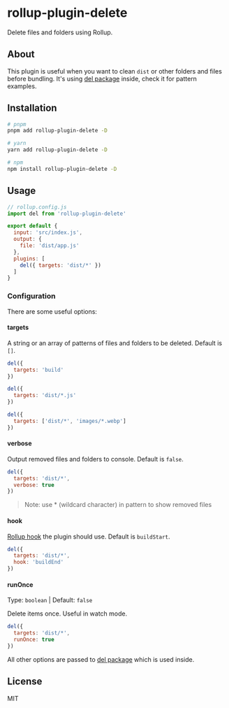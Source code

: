# rollup-plugin-delete

Delete files and folders using Rollup.

## About

This plugin is useful when you want to clean `dist` or other folders and files before bundling. It's using [del package](https://github.com/sindresorhus/del) inside, check it for pattern examples.

## Installation

```bash
# pnpm
pnpm add rollup-plugin-delete -D

# yarn
yarn add rollup-plugin-delete -D

# npm
npm install rollup-plugin-delete -D
```

## Usage

```js
// rollup.config.js
import del from 'rollup-plugin-delete'

export default {
  input: 'src/index.js',
  output: {
    file: 'dist/app.js'
  },
  plugins: [
    del({ targets: 'dist/*' })
  ]
}
```

### Configuration

There are some useful options:

#### targets

A string or an array of patterns of files and folders to be deleted. Default is `[]`.

```js
del({
  targets: 'build'
})

del({
  targets: 'dist/*.js'
})

del({
  targets: ['dist/*', 'images/*.webp']
})
```

#### verbose

Output removed files and folders to console. Default is `false`.

```js
del({
  targets: 'dist/*',
  verbose: true
})
```

> Note: use \* (wildcard character) in pattern to show removed files

#### hook

[Rollup hook](https://rollupjs.org/plugin-development/#build-hooks) the plugin should use. Default is `buildStart`.

```js
del({
  targets: 'dist/*',
  hook: 'buildEnd'
})
```

#### runOnce

Type: `boolean` | Default: `false`

Delete items once. Useful in watch mode.

```js
del({
  targets: 'dist/*',
  runOnce: true
})
```

All other options are passed to [del package](https://github.com/sindresorhus/del) which is used inside.

## License

MIT
